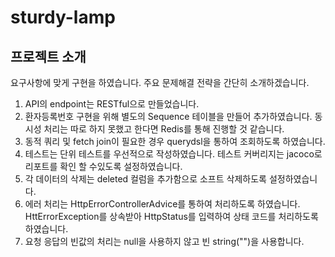 # sturdy-lamp

## 프로젝트 소개

요구사항에 맞게 구현을 하였습니다. 주요 문제해결 전략을 간단히 소개하겠습니다.

1. API의 endpoint는 RESTful으로 만들었습니다.
1. 환자등록번호 구현을 위해 별도의 Sequence 테이블을 만들어 추가하였습니다. 동시성 처리는 따로 하지 못했고 한다면 Redis를 통해 진행할 것 같습니다.
2. 동적 쿼리 및 fetch join이 필요한 경우 querydsl을 통하여 조회하도록 하였습니다.
3. 테스트는 단위 테스트를 우선적으로 작성하였습니다. 테스트 커버리지는 jacoco로 리포트를 확인 할 수있도록 설정하였습니다.
4. 각 데이터의 삭제는 deleted 컬럼을 추가함으로 소프트 삭제하도록 설정하였습니다.
5. 에러 처리는 HttpErrorControllerAdvice를 통하여 처리하도록 하였습니다. HttErrorException를 상속받아 HttpStatus를 입력하여 상태 코드를 처리하도록 하였습니다.
6. 요청 응답의 빈값의 처리는 null을 사용하지 않고 빈 string("")을 사용합니다.